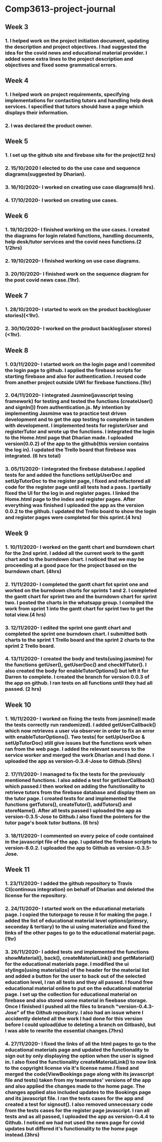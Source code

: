 # Comp3613-project-journal

## Week 3
### 1. I helped work on the project initiation document, updating the description and project objectives. I had suggested the idea for the covid news and educational material provider. I added some extra lines to the project description and objectives and fixed some grammatical errors.

## Week 4
### 1. I helped work on project requirements, specifying implementations for contacting tutors and handling help desk services. I specified that tutors should have a page which displays their information.
### 2. I was declared the product owner.

## Week 5
### 1. I set up the github site and firebase site for the project(2 hrs)
### 2. 15/10/2020 I elected to do the use case and sequence diagrams(suggested by Dharian).
### 3. 16/10/2020- I worked on creating use case diagrams(6 hrs).
### 4. 17/10/2020- I worked on creating use cases.

## Week 6
### 1. 19/10/2020- I finished working on the use cases. I created the diagrams for login related functions, handling documents, help desk/tutor services and the covid nees functions.(2 1/2hrs)
### 2. 19/10/2020- I finished working on use case diagrams.
### 3. 20/10/2020- I finished work on the sequence diagram for the post covid news case.(1hr).

## Week 7
### 1. 28/10/2020- I started to work on the product backlog(user stories)(<1hr).
### 2. 30/10/2020- I worked on the product backlog(user stores)(<1hr).

## Week 8
### 1. 03/11/2020- I started work on the login page and I commited the login page to github. I applied the firebase scripts for starting firebase and also for authentication. I reused code from another project outside UWI for firebase functions.(1hr)
### 2. 04/11/2020- I integrated Jasmine(javascript tesing framework) for testing and tested the functions (createUser() and signIn()) from authentication.js. My intention by implementing Jasmime was to practice test driven development and to get the app testing to complete in tandem with development. I implemented tests for registerUser and registerTutor and wrote up the functions. I integrated the login to the Home.html page that Dharian made. I uploaded version(0.0.2) of the app to the github(this version contains the log in). I updated the Trello board that firebase was integrated. (6 hrs total)
### 3. 05/11/2020- I integrated the firebase database.I applied tests for and added the functions setUpUserDoc and setUpTutorDoc to the register page, I fixed and refactored all code for the register page until all tests had a pass. I partially fixed the UI for the log in and register pages. I linked the Home.html page to the index and register pages. After everything was finished I uploaded the app as the version 0.0.2 to the github. I updated thd Trello board to show the login and register pages were completed for this sprint.(4 hrs)

## Week 9
### 1. 10/11/2020- I worked on the gantt chart and burndown chart for the 2nd sprint. I added all the current work to the gantt chart and to the burndown chart. I noticed that we may be proceeding at a good pace for the project based on the burndown chart. (4hrs)
### 2. 11/11/2020- I completed the gantt chart fot sprint one and worked on the burndown chsrts for sprints 1 and 2. I completed the gantt chart for sprint two and the burndown chart for sprint two. I posted the charts in the whatsapp group. I compiled the work from sprint 1 into the gantt chart for sprint two to get the total view.(4 hrs)
### 3. 12/11/2020- I edited the sprint one gantt chart and completed the sprint one burndown chart. I submitted both charts to the sprint 1 Trello board and the sprint 2 charts to the sprint 2 Trello board.
### 4. 13/11/2020- I created the body and tests(using jasmine) for the functions getUser(), getUserDoc() and checkIfTutor(). I also created the body for enableTutorOptions() but left it for Darren to complete. I created the branch for version 0.0.3 of the app on github. I ran tests on all functions until they had all passed. (2 hrs)

## Week 10
### 1. 16/11/2020- I worked on fixing the tests from jasmine(I made the tests correctly run randomized). I added getUserCallback() which now retrieves a user via observer in order to fix an error with enableTutorOptions(). Two tests( for setUpUserDoc & setUpTutorDoc) still give issues but the functions work when ran from the web page. I added the relevant sources to the service worker and merged the work Dharian and I had done. I uploaded the app as version-0.3.4-Jose to Github.(5hrs)
### 2. 17/11/2020- I managed to fix the tests for the previously mentioned functions. I also added a test for getUserCallback() which passed.I then worked on adding the functionality to retrieve tutors from the firebase database and display them on the tutor page. I created tests for and implemented the functions getTutors(), createTutor(), addTutors() and storeName(). After all tests passed I uploaded the app as version-0.3.5-Jose to Github.I also fixed the pointers for the tutor page's book tutor buttons. (6 hrs)
### 3. 18/11/2020- I commented on every peice of code contained in the javascript file of the app. I updated the firebase scripts to version-8.0.2. I uploaded the app to Github as version-0.3.5-Jose.

## Week 11
### 1. 23/11/2020- I added the github repository to Travis CI(continous integration) on behalf of Dharian and deleted the license for the repository.
### 2. 24/11/2020- I started work on the educational metarials page. I copied the tutorpage to reuse it for making the page. I added the list of educational material level options(primsry, seconday & tertiary) to the ui using materialize and fixed the links of the other pages to go to the educational material page.(1hr)
### 3. 26/11/2020- I added tests and implemented the functions showMaterial(), back(), createMaterialLink() and getMaterial() for the educational materials page. I modified the ui stylings(using materialize) of the header for the material list and added a button for the user to back out of the selected education level, I ran all tests and they all passed. I found free educational material online to put on the educational material page. I set up the collection for educational material on firebase and also stored some material in fieebase storage. Once I finished I pushed all the files to branch "version-0.4.3-Jose" of the Github repository. I also had an issue where I accidently deleted all the work I had done for this version before I could upload(due to deleting a branch on Gitbash), but I was able to rewrite the essential changes.(7hrs)
### 4. 27/11/2020- I fixed the links of all the html pages to go to the educational materials page and updated the functionality to sign out by only displaying the option when the user is signed in. I also fixed the functionality createMaterialLink() to now link to the copyright license via it's license name.I fixed and merged the code(ViewBookings page along with its javascript file and tests) taken from my teammates' versions of the app and also applied the changes made to the home page. The changes applied also included updates to the Bookings page and its javascript file. I ran the tests cases for the app and created a test for signout(). I also removed unnecessary code from the tests cases for the register page javascript. I ran all tests and as all passed, I uploaded the app as version-0.4.4 to Github. I noticed we had not used the news page for covid updates but differed it's functionality to the home page instead.(3hrs)







